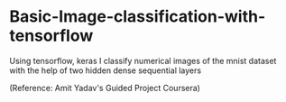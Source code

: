 # Basic-Image-classification-with-tensorflow
Using tensorflow, keras I classify numerical images of the mnist dataset with the help of two hidden dense sequential layers


(Reference: Amit Yadav's Guided Project Coursera)
